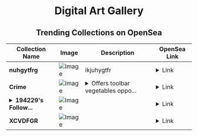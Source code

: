 <div align="center">

# Digital Art Gallery

## Trending Collections on OpenSea

| Collection Name                       | Image                                                                                     | Description                       | OpenSea Link                                                                                          |
|---------------------------------------|-------------------------------------------------------------------------------------------|-----------------------------------|--------------------------------------------------------------------------------------------------------|
| **nuhgytfrg** | ![Image](https://i.seadn.io/s/raw/files/639bd50b0782302aba2eec91b3db169d.png?w=500&auto=format?w=200&auto=format) | ikjuhygtfr | <details><summary>Link</summary>[nuhgytfrg](https://opensea.io/collection/nuhgytfrg)</details> |
| **Crime** | ![Image](https://i.seadn.io/s/raw/files/da8afe0b6d8e3c931bd75e7cf9178c26.jpg?w=500&auto=format?w=200&auto=format) | <details><summary>Offers toolbar vegetables oppo...</summary>Offers toolbar vegetables opportunities pee</details> | <details><summary>Link</summary>[Crime](https://opensea.io/collection/crime-20)</details> |
| **<details><summary>194229's Follow...</summary>194229's Follower</details>** | ![Image](https://i.seadn.io/s/raw/files/19f9f090920392cc3650cbdf4361755b.png?w=500&auto=format?w=200&auto=format) |  | <details><summary>Link</summary>[194229's Follower](https://opensea.io/collection/194229-s-follower)</details> |
| **XCVDFGR** | ![Image](https://i.seadn.io/s/raw/files/cfc7c99eb9c11224e2b949279fdf21d8.jpg?w=500&auto=format?w=200&auto=format) |  | <details><summary>Link</summary>[XCVDFGR](https://opensea.io/collection/xcvdfgr-2)</details> |

</div>